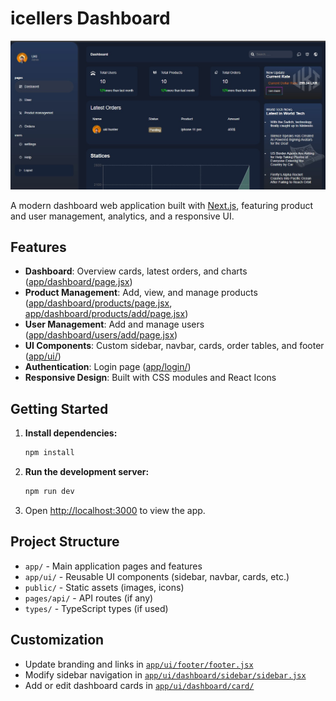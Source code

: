 # icellers Dashboard

![Alt text](public/demo.jpg)

A modern dashboard web application built with [Next.js](https://nextjs.org/), featuring product and user management, analytics, and a responsive UI.

## Features

- **Dashboard**: Overview cards, latest orders, and charts ([app/dashboard/page.jsx](app/dashboard/page.jsx))
- **Product Management**: Add, view, and manage products ([app/dashboard/products/page.jsx](app/dashboard/products/page.jsx), [app/dashboard/products/add/page.jsx](app/dashboard/products/add/page.jsx))
- **User Management**: Add and manage users ([app/dashboard/users/add/page.jsx](app/dashboard/users/add/page.jsx))
- **UI Components**: Custom sidebar, navbar, cards, order tables, and footer ([app/ui/](app/ui/))
- **Authentication**: Login page ([app/login/](app/login/))
- **Responsive Design**: Built with CSS modules and React Icons

## Getting Started

1. **Install dependencies:**

   ```sh
   npm install
   ```

2. **Run the development server:**

   ```sh
   npm run dev
   ```

3. Open [http://localhost:3000](http://localhost:3000) to view the app.

## Project Structure

- `app/` - Main application pages and features
- `app/ui/` - Reusable UI components (sidebar, navbar, cards, etc.)
- `public/` - Static assets (images, icons)
- `pages/api/` - API routes (if any)
- `types/` - TypeScript types (if used)

## Customization

- Update branding and links in [`app/ui/footer/footer.jsx`](app/ui/footer/footer.jsx)
- Modify sidebar navigation in [`app/ui/dashboard/sidebar/sidebar.jsx`](app/ui/dashboard/sidebar/sidebar.jsx)
- Add or edit dashboard cards in [`app/ui/dashboard/card/`](app/ui/dashboard/card/)
